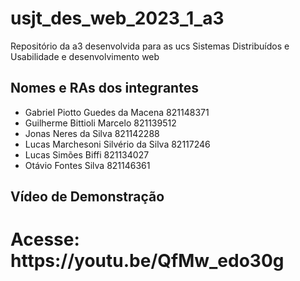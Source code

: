 # usjt_des_web_2023_1_a3
Repositório da a3 desenvolvida para as ucs Sistemas Distribuídos e Usabilidade e desenvolvimento web

## Nomes e RAs dos integrantes
<ul>
<li>Gabriel Piotto Guedes da Macena	821148371</li>
<li>Guilherme Bittioli Marcelo			821139512</li>
<li>Jonas Neres da Silva			821142288</li>
<li>Lucas Marchesoni Silvério da Silva	82117246</li>
<li>Lucas Simões Biffi				821134027</li>
<li>Otávio Fontes Silva				821146361</li>
</ul>

## Vídeo de Demonstração
<h1>Acesse: https://youtu.be/QfMw_edo30g</h1>